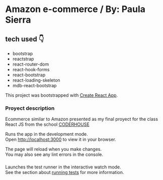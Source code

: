 # Amazon e-commerce / By: Paula Sierra

## tech used 👇
* bootstrap
* reactstrap
* react-router-dom
* react-hook-forms
* react-bootstrap
* react-loading-skeleton
* mdb-react-bootstrap

This project was bootstrapped with [Create React App](https://github.com/facebook/create-react-app).

### Proyect description

Ecommerce similar to Amazon presented as my final proyect for the class React JS from the school [CODERHOUSE](https://www.coderhouse.com.co/online/reactjs)

Runs the app in the development mode.\
Open [http://localhost:3000](http://localhost:3000) to view it in your browser.

The page will reload when you make changes.\
You may also see any lint errors in the console.

### 

Launches the test runner in the interactive watch mode.\
See the section about [running tests](https://facebook.github.io/create-react-app/docs/running-tests) for more information.